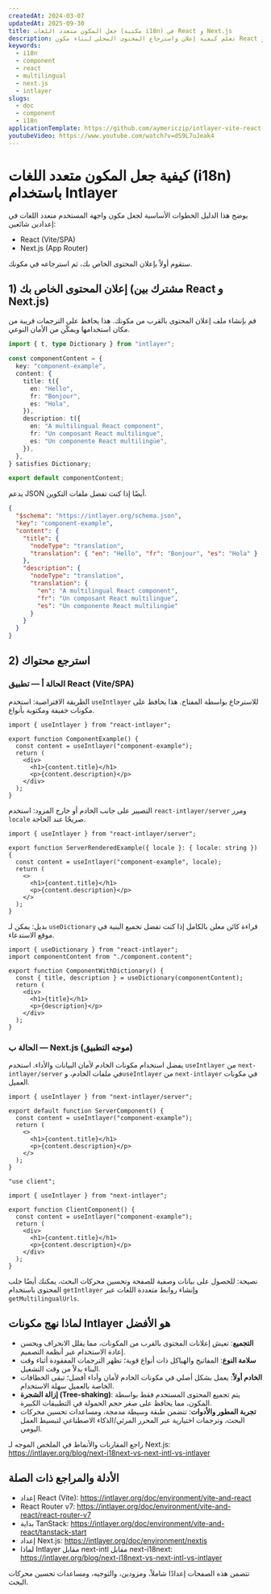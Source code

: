 ```yaml
---
createdAt: 2024-03-07
updatedAt: 2025-09-30
title: جعل المكون متعدد اللغات (مكتبة i18n) في React و Next.js
description: تعلم كيفية إعلان واسترجاع المحتوى المحلي لبناء مكون React أو Next.js متعدد اللغات باستخدام Intlayer.
keywords:
  - i18n
  - component
  - react
  - multilingual
  - next.js
  - intlayer
slugs:
  - doc
  - component
  - i18n
applicationTemplate: https://github.com/aymericzip/intlayer-vite-react-template
youtubeVideo: https://www.youtube.com/watch?v=dS9L7uJeak4
---
```


# كيفية جعل المكون متعدد اللغات (i18n) باستخدام Intlayer

يوضح هذا الدليل الخطوات الأساسية لجعل مكون واجهة المستخدم متعدد اللغات في إعدادين شائعين:

- React (Vite/SPA)
- Next.js (App Router)

ستقوم أولاً بإعلان المحتوى الخاص بك، ثم استرجاعه في مكونك.

## 1) إعلان المحتوى الخاص بك (مشترك بين React و Next.js)

قم بإنشاء ملف إعلان المحتوى بالقرب من مكونك. هذا يحافظ على الترجمات قريبة من مكان استخدامها ويمكّن من الأمان النوعي.

```ts fileName="component.content.ts"
import { t, type Dictionary } from "intlayer";

const componentContent = {
  key: "component-example",
  content: {
    title: t({
      en: "Hello",
      fr: "Bonjour",
      es: "Hola",
    }),
    description: t({
      en: "A multilingual React component",
      fr: "Un composant React multilingue",
      es: "Un componente React multilingüe",
    }),
  },
} satisfies Dictionary;

export default componentContent;
```

يدعم JSON أيضًا إذا كنت تفضل ملفات التكوين.

```json fileName="component.content.json"
{
  "$schema": "https://intlayer.org/schema.json",
  "key": "component-example",
  "content": {
    "title": {
      "nodeType": "translation",
      "translation": { "en": "Hello", "fr": "Bonjour", "es": "Hola" }
    },
    "description": {
      "nodeType": "translation",
      "translation": {
        "en": "A multilingual React component",
        "fr": "Un composant React multilingue",
        "es": "Un componente React multilingüe"
      }
    }
  }
}
```

## 2) استرجع محتواك

### الحالة أ — تطبيق React (Vite/SPA)

الطريقة الافتراضية: استخدم `useIntlayer` للاسترجاع بواسطة المفتاح. هذا يحافظ على مكونات خفيفة ومكتوبة بأنواع.

```tsx fileName="ComponentExample.tsx"
import { useIntlayer } from "react-intlayer";

export function ComponentExample() {
  const content = useIntlayer("component-example");
  return (
    <div>
      <h1>{content.title}</h1>
      <p>{content.description}</p>
    </div>
  );
}
```

التصيير على جانب الخادم أو خارج المزود: استخدم `react-intlayer/server` ومرر `locale` صريحًا عند الحاجة.

```tsx fileName="ServerRenderedExample.tsx"
import { useIntlayer } from "react-intlayer/server";

export function ServerRenderedExample({ locale }: { locale: string }) {
  const content = useIntlayer("component-example", locale);
  return (
    <>
      <h1>{content.title}</h1>
      <p>{content.description}</p>
    </>
  );
}
```

بديل: يمكن لـ `useDictionary` قراءة كائن معلن بالكامل إذا كنت تفضل تجميع البنية في موقع الاستدعاء.

```tsx fileName="ComponentWithDictionary.tsx"
import { useDictionary } from "react-intlayer";
import componentContent from "./component.content";

export function ComponentWithDictionary() {
  const { title, description } = useDictionary(componentContent);
  return (
    <div>
      <h1>{title}</h1>
      <p>{description}</p>
    </div>
  );
}
```

### الحالة ب — Next.js (موجه التطبيق)

يفضل استخدام مكونات الخادم لأمان البيانات والأداء. استخدم `useIntlayer` من `next-intlayer/server` في ملفات الخادم، و`useIntlayer` من `next-intlayer` في مكونات العميل.

```tsx fileName="app/[locale]/example/ServerComponent.tsx"
import { useIntlayer } from "next-intlayer/server";

export default function ServerComponent() {
  const content = useIntlayer("component-example");
  return (
    <>
      <h1>{content.title}</h1>
      <p>{content.description}</p>
    </>
  );
}
```

```tsx fileName="app/[locale]/example/ClientComponent.tsx"
"use client";

import { useIntlayer } from "next-intlayer";

export function ClientComponent() {
  const content = useIntlayer("component-example");
  return (
    <div>
      <h1>{content.title}</h1>
      <p>{content.description}</p>
    </div>
  );
}
```

نصيحة: للحصول على بيانات وصفية للصفحة وتحسين محركات البحث، يمكنك أيضًا جلب المحتوى باستخدام `getIntlayer` وإنشاء روابط متعددة اللغات عبر `getMultilingualUrls`.

## لماذا نهج مكونات Intlayer هو الأفضل

- **التجميع**: تعيش إعلانات المحتوى بالقرب من المكونات، مما يقلل الانحراف ويحسن إعادة الاستخدام عبر أنظمة التصميم.
- **سلامة النوع**: المفاتيح والهياكل ذات أنواع قوية؛ تظهر الترجمات المفقودة أثناء وقت البناء بدلاً من وقت التشغيل.
- **الخادم أولاً**: يعمل بشكل أصلي في مكونات الخادم لأمان وأداء أفضل؛ تبقى الخطافات الخاصة بالعميل سهلة الاستخدام.
- **إزالة الشجرة (Tree-shaking)**: يتم تجميع المحتوى المستخدم فقط بواسطة المكون، مما يحافظ على صغر حجم الحمولة في التطبيقات الكبيرة.
- **تجربة المطور والأدوات**: تتضمن طبقة وسيطة مدمجة، ومساعدات تحسين محركات البحث، وترجمات اختيارية عبر المحرر المرئي/الذكاء الاصطناعي لتبسيط العمل اليومي.

راجع المقارنات والأنماط في الملخص الموجه لـ Next.js: https://intlayer.org/blog/next-i18next-vs-next-intl-vs-intlayer

## الأدلة والمراجع ذات الصلة

- إعداد React (Vite): https://intlayer.org/doc/environment/vite-and-react
- React Router v7: https://intlayer.org/doc/environment/vite-and-react/react-router-v7
- بداية TanStack: https://intlayer.org/doc/environment/vite-and-react/tanstack-start
- إعداد Next.js: https://intlayer.org/doc/environment/nextjs
- لماذا Intlayer مقابل next-intl مقابل next-i18next: https://intlayer.org/blog/next-i18next-vs-next-intl-vs-intlayer

تتضمن هذه الصفحات إعدادًا شاملاً، ومزودين، والتوجيه، ومساعدات تحسين محركات البحث.
